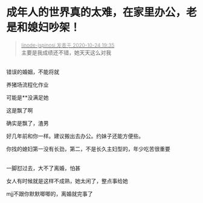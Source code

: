 # 成年人的世界真的太难，在家里办公，老是和媳妇吵架！


<div class="quote"><blockquote><font size="2"><a href="https://www.hostloc.com/forum.php?mod=redirect&amp;goto=findpost&amp;pid=9347189&amp;ptid=758059" target="_blank"><font color="#999999">linode-jspinosi 发表于 2020-10-24 19:35</font></a></font><br />
主要是我成绩还不错，她天天这么对我</blockquote></div><br />
错误的婚姻，不能将就

养猪场流程化作业

可能是**没满足她<img src="static/image/smiley/default/lol.gif" smilieid="12" border="0" alt="" />

这是飘了啊&nbsp;&nbsp;<img src="static/image/smiley/yct/010.gif" smilieid="41" border="0" alt="" />

确实是飘了，渣男

好几年前和你一样。建议搬出去办公。约妹子还能方便些。

你找的媳妇第一没有长劲，第二，不是长久主妇型的，年少吃苦很重要

<br />
一脚怼过去，大不了离婚，怕甚

女人有时候就是这样不成熟，她太闲了，整点事给她

mjj不跟你默默唧唧的，离婚就完事了

